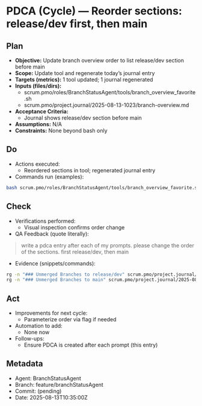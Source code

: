 # PDCA (Cycle) — Reorder sections: release/dev first, then main

## Plan
- **Objective:** Update branch overview order to list release/dev section before main
- **Scope:** Update tool and regenerate today’s journal entry
- **Targets (metrics):** 1 tool updated; 1 journal regenerated
- **Inputs (files/dirs):**
  - scrum.pmo/roles/BranchStatusAgent/tools/branch_overview_favorite.sh
  - scrum.pmo/project.journal/2025-08-13-1023/branch-overview.md
- **Acceptance Criteria:**
  - Journal shows release/dev section before main
- **Assumptions:** N/A
- **Constraints:** None beyond bash only

## Do
- Actions executed:
  - Reordered sections in tool; regenerated journal entry
- Commands run (examples):
```bash
bash scrum.pmo/roles/BranchStatusAgent/tools/branch_overview_favorite.sh scrum.pmo/project.journal/2025-08-13-1023/branch-overview.md
```

## Check
- Verifications performed:
  - Visual inspection confirms order change
- QA Feedback (quote literally):
> write a pdca entry after each of my prompts. please change the order of the sections. first release/dev, then main
- Evidence (snippets/commands):
```bash
rg -n "### Unmerged Branches to release/dev" scrum.pmo/project.journal/2025-08-13-1023/branch-overview.md
rg -n "### Unmerged Branches to main" scrum.pmo/project.journal/2025-08-13-1023/branch-overview.md
```

## Act
- Improvements for next cycle:
  - Parameterize order via flag if needed
- Automation to add:
  - None now
- Follow-ups:
  - Ensure PDCA is created after each prompt (this entry)

## Metadata
- Agent: BranchStatusAgent
- Branch: feature/branchStatusAgent
- Commit: (pending)
- Date: 2025-08-13T10:35:00Z